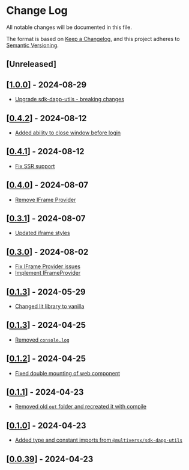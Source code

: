 # Change Log

All notable changes will be documented in this file.

The format is based on [Keep a Changelog](https://keepachangelog.com/en/1.0.0/),
and this project adheres to [Semantic Versioning](https://semver.org/spec/v2.0.0.html).

## [Unreleased]

## [[1.0.0](https://github.com/multiversx/mx-sdk-js-web-wallet-cross-window-provider/pull/61)] - 2024-08-29
- [Upgrade sdk-dapp-utils - breaking changes](https://github.com/multiversx/mx-sdk-js-web-wallet-cross-window-provider/pull/60)

## [[0.4.2](https://github.com/multiversx/mx-sdk-js-web-wallet-cross-window-provider/pull/59)] - 2024-08-12
- [Added ability to close window before login](https://github.com/multiversx/mx-sdk-js-web-wallet-cross-window-provider/pull/58)

## [[0.4.1](https://github.com/multiversx/mx-sdk-js-web-wallet-cross-window-provider/pull/57)] - 2024-08-12
- [Fix SSR support](https://github.com/multiversx/mx-sdk-js-web-wallet-cross-window-provider/pull/56)

## [[0.4.0](https://github.com/multiversx/mx-sdk-js-web-wallet-cross-window-provider/pull/54)] - 2024-08-07
- [Remove IFrame Provider](https://github.com/multiversx/mx-sdk-js-web-wallet-cross-window-provider/pull/53)

## [[0.3.1](https://github.com/multiversx/mx-sdk-js-web-wallet-cross-window-provider/pull/52)] - 2024-08-07

- [Updated iframe styles](https://github.com/multiversx/mx-sdk-js-web-wallet-cross-window-provider/pull/50)

## [[0.3.0](https://github.com/multiversx/mx-sdk-js-web-wallet-cross-window-provider/pull/48)] - 2024-08-02

- [Fix IFrame Provider issues](https://github.com/multiversx/mx-sdk-js-web-wallet-cross-window-provider/pull/47)
- [Implement IFrameProvider](https://github.com/multiversx/mx-sdk-js-web-wallet-cross-window-provider/pull/46)

## [[0.1.3](https://github.com/multiversx/mx-sdk-js-web-wallet-cross-window-provider/pull/45)] - 2024-05-29

- [Changed lit library to vanilla](https://github.com/multiversx/mx-sdk-js-web-wallet-cross-window-provider/pull/44)

## [[0.1.3](https://github.com/multiversx/mx-sdk-js-web-wallet-cross-window-provider/pull/42)] - 2024-04-25

- [Removed `console.log`](https://github.com/multiversx/mx-sdk-js-web-wallet-cross-window-provider/pull/41)

## [[0.1.2](https://github.com/multiversx/mx-sdk-js-web-wallet-cross-window-provider/pull/40)] - 2024-04-25

- [Fixed double mounting of web component](https://github.com/multiversx/mx-sdk-js-web-wallet-cross-window-provider/pull/39)

## [[0.1.1](https://github.com/multiversx/mx-sdk-js-web-wallet-cross-window-provider/pull/38)] - 2024-04-23

- [Removed old `out` folder and recreated it with compile](https://github.com/multiversx/mx-sdk-js-web-wallet-cross-window-provider/pull/38)

## [[0.1.0](https://github.com/multiversx/mx-sdk-js-web-wallet-cross-window-provider/pull/37)] - 2024-04-23

- [Added type and constant imports from `@multiversx/sdk-dapp-utils`](https://github.com/multiversx/mx-sdk-js-web-wallet-cross-window-provider/pull/34)

## [[0.0.39](https://github.com/multiversx/mx-sdk-js-web-wallet-cross-window-provider/pull/33)] - 2024-04-23
